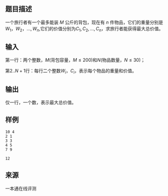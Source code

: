 ## 题目描述

一个旅行者有一个最多能装 $M$ 公斤的背包，现在有 $n$ 件物品，它们的重量分别是$W_1，W_2，...,W_n$,它们的价值分别为$C_1,C_2,...,C_n$，求旅行者能获得最大总价值。

## 输入

第一行：两个整数，$M$(背包容量，$M≤200$)和$N$(物品数量，$N≤30$)；

第$2..N+1$行：每行二个整数$W_i，C_i$，表示每个物品的重量和价值。

## 输出

仅一行，一个数，表示最大总价值。

## 样例

```input1
10 4
2 1
3 3
4 5
7 9

```

```output1
12
```


 ## 来源

 一本通在线评测 